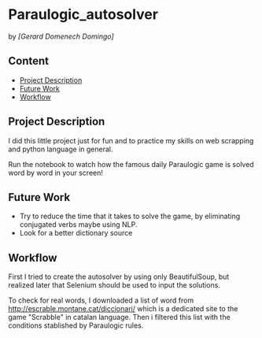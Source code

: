 # Paraulogic_autosolver

by *[Gerard Domenech Domingo]*


## Content
- [Project Description](#project-description)
- [Future Work](#future-work)
- [Workflow](#workflow)


## Project Description 

I did this little project just for fun and to practice my skills on web scrapping and python language in general.

Run the notebook to watch how the famous daily Paraulogic game is solved word by word in your screen!

## Future Work

- Try to reduce the time that it takes to solve the game, by eliminating conjugated verbs maybe using NLP.
- Look for a better dictionary source


## Workflow

First I tried to create the autosolver by using only BeautifulSoup, but realized later that Selenium should be used to input the solutions.

To check for real words, I downloaded a list of word from http://escrable.montane.cat/diccionari/ which is a dedicated site to the game "Scrabble" in catalan language. Then i filtered this list with the conditions stablished by Paraulogic rules.

